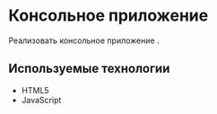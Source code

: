 # Консольное приложение

Реализовать консольное приложение . 


## Используемые технологии

* HTML5
* JavaScript 


